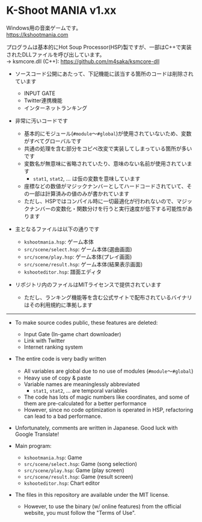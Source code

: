 # K-Shoot MANIA v1.xx
Windows用の音楽ゲームです。  
https://kshootmania.com

プログラムは基本的にHot Soup Processor(HSP)製ですが、一部はC++で実装されたDLLファイルを呼び出しています。  
→ ksmcore.dll (C++): https://github.com/m4saka/ksmcore-dll

- ソースコード公開にあたって、下記機能に該当する箇所のコードは削除されています
    - INPUT GATE
    - Twitter連携機能
    - インターネットランキング

- 非常に汚いコードです
    - 基本的にモジュール(`#module`～`#global`)が使用されていないため、変数がすべてグローバルです
    - 共通の処理を含む部分をコピペ改変で実装してしまっている箇所が多いです
    - 変数名が無意味に省略されていたり、意味のない名前が使用されています
        - `stat1`, `stat2`, ... は仮の変数を意味しています
    - 座標などの数値がマジックナンバーとしてハードコードされていて、その一部は計算済みの値のみが書かれています
    - ただし、HSPではコンパイル時に一切最適化が行われないので、マジックナンバーの変数化・関数分けを行うと実行速度が低下する可能性があります

- 主となるファイルは以下の通りです
    - `kshootmania.hsp`: ゲーム本体
    - `src/scene/select.hsp`: ゲーム本体(選曲画面)
    - `src/scene/play.hsp`: ゲーム本体(プレイ画面)
    - `src/scene/result.hsp`: ゲーム本体(結果表示画面)
    - `kshooteditor.hsp`: 譜面エディタ

- リポジトリ内のファイルはMITライセンスで提供されています
    - ただし、ランキング機能等を含む公式サイトで配布されているバイナリはその利用規約に準拠します

-------

- To make source codes public, these features are deleted:
    - Input Gate (In-game chart downloader)
    - Link with Twitter
    - Internet ranking system

- The entire code is very badly written
    - All variables are global due to no use of modules (`#module`～`#global`)
    - Heavy use of copy & paste
    - Variable names are meaninglessly abbreviated
        - `stat1`, `stat2`, ... are temporal variables
    - The code has lots of magic numbers like coordinates, and some of them are pre-calculated for a better performance
    - However, since no code optimization is operated in HSP, refactoring can lead to a bad performance.

- Unfortunately, comments are written in Japanese. Good luck with Google Translate!

- Main program:
    - `kshootmania.hsp`: Game
    - `src/scene/select.hsp`: Game (song selection)
    - `src/scene/play.hsp`: Game (play screen)
    - `src/scene/result.hsp`: Game (result screen)
    - `kshooteditor.hsp`: Chart editor

- The files in this repository are available under the MIT license.
    - However, to use the binary (w/ online features) from the official website, you must follow the "Terms of Use".
